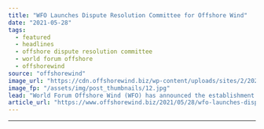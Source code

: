 ```yaml
---
title: "WFO Launches Dispute Resolution Committee for Offshore Wind"
date: "2021-05-28"
tags: 
  - featured
  - headlines
  - offshore dispute resolution committee
  - world forum offshore
  - offshorewind
source: "offshorewind"
image_url: "https://cdn.offshorewind.biz/wp-content/uploads/sites/2/2021/03/15133003/DNV.jpg"
image_fp: "/assets/img/post_thumbnails/12.jpg"
lead: "World Forum Offshore Wind (WFO) has announced the establishment of an Offshore Dispute Resolution"
article_url: "https://www.offshorewind.biz/2021/05/28/wfo-launches-dispute-resolution-committee-for-offshore-wind/"
---
```


---
